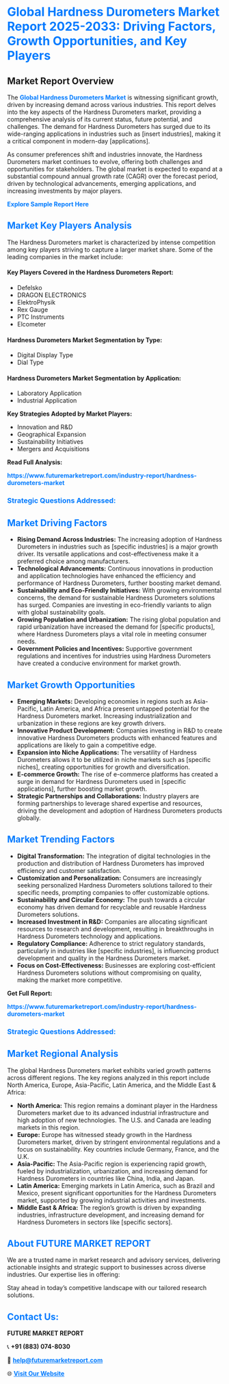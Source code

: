 <h1 style="color: #007BFF;">Global Hardness Durometers Market Report 2025-2033: Driving Factors, Growth Opportunities, and Key Players</h1>

<section id="overview">
<h2>Market Report Overview</h2>
<p>The <a href="https://www.futuremarketreport.com/industry-report/hardness-durometers-market" style="color: #007BFF; text-decoration: none;"><strong>Global Hardness Durometers Market</strong></a> is witnessing significant growth, driven by increasing demand across various industries. This report delves into the key aspects of the Hardness Durometers market, providing a comprehensive analysis of its current status, future potential, and challenges. The demand for Hardness Durometers has surged due to its wide-ranging applications in industries such as [insert industries], making it a critical component in modern-day [applications].</p>
<p>As consumer preferences shift and industries innovate, the Hardness Durometers market continues to evolve, offering both challenges and opportunities for stakeholders. The global market is expected to expand at a substantial compound annual growth rate (CAGR) over the forecast period, driven by technological advancements, emerging applications, and increasing investments by major players.</p>
</section>

<section id="overview">
<p><a href="https://www.futuremarketreport.com/request-sample/reportId=88043" style="color: #007BFF; text-decoration: none;"><strong>Explore Sample Report Here</strong></a></p>
</section>

<section id="key-players">
<h2 style="color: #007BFF;">Market Key Players Analysis</h2>
<p>The Hardness Durometers market is characterized by intense competition among key players striving to capture a larger market share. Some of the leading companies in the market include:</p>
<h4>Key Players Covered in the Hardness Durometers Report:</h4>
<ul><li>Defelsko</li><li>DRAGON ELECTRONICS</li><li>ElektroPhysik</li><li>Rex Gauge</li><li>PTC Instruments</li><li>Elcometer</li></ul>
<h4>Hardness Durometers Market Segmentation by Type:</h4>
<ul><li>Digital Display Type</li><li>Dial Type</li></ul>

<h4>Hardness Durometers Market Segmentation by Application:</h4>
<ul><li>Laboratory Application</li><li>Industrial Application</li></ul>
<p><strong>Key Strategies Adopted by Market Players:</strong></p>
<ul>
<li>Innovation and R&D</li>
<li>Geographical Expansion</li>
<li>Sustainability Initiatives</li>
<li>Mergers and Acquisitions</li>
</ul>
</section>

<section>
<p><strong>Read Full Analysis: </strong></p><a href="https://www.futuremarketreport.com/industry-report/hardness-durometers-market" style="color: #007BFF; text-decoration: none;"><strong>https://www.futuremarketreport.com/industry-report/hardness-durometers-market</strong></a>
<h3 style="color: #007BFF;">Strategic Questions Addressed:</h3>
</section>

<section id="driving-factors">
<h2 style="color: #007BFF;">Market Driving Factors</h2>
<ul>
<li><strong>Rising Demand Across Industries:</strong> The increasing adoption of Hardness Durometers in industries such as [specific industries] is a major growth driver. Its versatile applications and cost-effectiveness make it a preferred choice among manufacturers.</li>
<li><strong>Technological Advancements:</strong> Continuous innovations in production and application technologies have enhanced the efficiency and performance of Hardness Durometers, further boosting market demand.</li>
<li><strong>Sustainability and Eco-Friendly Initiatives:</strong> With growing environmental concerns, the demand for sustainable Hardness Durometers solutions has surged. Companies are investing in eco-friendly variants to align with global sustainability goals.</li>
<li><strong>Growing Population and Urbanization:</strong> The rising global population and rapid urbanization have increased the demand for [specific products], where Hardness Durometers plays a vital role in meeting consumer needs.</li>
<li><strong>Government Policies and Incentives:</strong> Supportive government regulations and incentives for industries using Hardness Durometers have created a conducive environment for market growth.</li>
</ul>
</section>

<section id="growth-opportunities">
<h2 style="color: #007BFF;">Market Growth Opportunities</h2>
<ul>
<li><strong>Emerging Markets:</strong> Developing economies in regions such as Asia-Pacific, Latin America, and Africa present untapped potential for the Hardness Durometers market. Increasing industrialization and urbanization in these regions are key growth drivers.</li>
<li><strong>Innovative Product Development:</strong> Companies investing in R&D to create innovative Hardness Durometers products with enhanced features and applications are likely to gain a competitive edge.</li>
<li><strong>Expansion into Niche Applications:</strong> The versatility of Hardness Durometers allows it to be utilized in niche markets such as [specific niches], creating opportunities for growth and diversification.</li>
<li><strong>E-commerce Growth:</strong> The rise of e-commerce platforms has created a surge in demand for Hardness Durometers used in [specific applications], further boosting market growth.</li>
<li><strong>Strategic Partnerships and Collaborations:</strong> Industry players are forming partnerships to leverage shared expertise and resources, driving the development and adoption of Hardness Durometers products globally.</li>
</ul>
</section>

<section id="trending-factors">
<h2 style="color: #007BFF;">Market Trending Factors</h2>
<ul>
<li><strong>Digital Transformation:</strong> The integration of digital technologies in the production and distribution of Hardness Durometers has improved efficiency and customer satisfaction.</li>
<li><strong>Customization and Personalization:</strong> Consumers are increasingly seeking personalized Hardness Durometers solutions tailored to their specific needs, prompting companies to offer customizable options.</li>
<li><strong>Sustainability and Circular Economy:</strong> The push towards a circular economy has driven demand for recyclable and reusable Hardness Durometers solutions.</li>
<li><strong>Increased Investment in R&D:</strong> Companies are allocating significant resources to research and development, resulting in breakthroughs in Hardness Durometers technology and applications.</li>
<li><strong>Regulatory Compliance:</strong> Adherence to strict regulatory standards, particularly in industries like [specific industries], is influencing product development and quality in the Hardness Durometers market.</li>
<li><strong>Focus on Cost-Effectiveness:</strong> Businesses are exploring cost-efficient Hardness Durometers solutions without compromising on quality, making the market more competitive.</li>
</ul>
</section>

<section>
<p><strong>Get Full Report: </strong></p><a href="https://www.futuremarketreport.com/industry-report/hardness-durometers-market" style="color: #007BFF; text-decoration: none;"><strong>https://www.futuremarketreport.com/industry-report/hardness-durometers-market</strong></a>
<h3 style="color: #007BFF;">Strategic Questions Addressed:</h3>
</section>


<section id="regional-analysis">
<h2 style="color: #007BFF;">Market Regional Analysis</h2>
<p>The global Hardness Durometers market exhibits varied growth patterns across different regions. The key regions analyzed in this report include North America, Europe, Asia-Pacific, Latin America, and the Middle East & Africa:</p>
<ul>
<li><strong>North America:</strong> This region remains a dominant player in the Hardness Durometers market due to its advanced industrial infrastructure and high adoption of new technologies. The U.S. and Canada are leading markets in this region.</li>
<li><strong>Europe:</strong> Europe has witnessed steady growth in the Hardness Durometers market, driven by stringent environmental regulations and a focus on sustainability. Key countries include Germany, France, and the U.K.</li>
<li><strong>Asia-Pacific:</strong> The Asia-Pacific region is experiencing rapid growth, fueled by industrialization, urbanization, and increasing demand for Hardness Durometers in countries like China, India, and Japan.</li>
<li><strong>Latin America:</strong> Emerging markets in Latin America, such as Brazil and Mexico, present significant opportunities for the Hardness Durometers market, supported by growing industrial activities and investments.</li>
<li><strong>Middle East & Africa:</strong> The region’s growth is driven by expanding industries, infrastructure development, and increasing demand for Hardness Durometers in sectors like [specific sectors].</li>
</ul>
</section>

<footer>
<h2 style="color: #007BFF;">About FUTURE MARKET REPORT</h2>
<p>We are a trusted name in market research and advisory services, delivering actionable insights and strategic support to businesses across diverse industries. Our expertise lies in offering:</p>

<p>Stay ahead in today’s competitive landscape with our tailored research solutions.</p>

<h2 style="color: #007BFF;">Contact Us:</h2>
<p><strong>FUTURE MARKET REPORT</strong></p>
<p>📞 <strong>+91 (883) 074-8030</strong></p>
<p>📧 <strong><a href="mailto:help@futuremarketreport.com" style="color: #007BFF;">help@futuremarketreport.com</a></strong></p>
<p>🌐 <strong><a href="https://www.futuremarketreport.com/" style="color: #007BFF;">Visit Our Website</a></strong></p>
</footer>